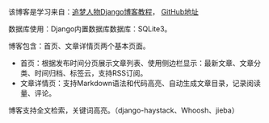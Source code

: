 该博客是学习来自：[追梦人物Django博客教程](https://note.youdao.com/)，
[GitHub地址](https://github.com/zmrenwu/django-blog-tutorial)

数据库使用：Django内置数据库数据库：SQLite3。  

博客包含：首页、文章详情页两个基本页面。

- 首页：根据发布时间分页展示文章列表、使用侧边栏显示：最新文章、文章分类、时间归档、标签云，支持RSS订阅。
- 文章详情页：支持Markdown语法和代码高亮、自动生成文章目录，记录阅读量、评论。

博客支持全文检索，关键词高亮。（django-haystack、Whoosh、jieba）
